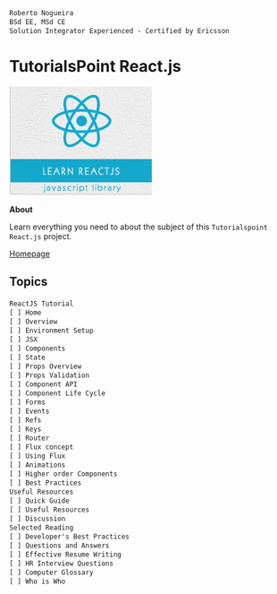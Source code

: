 ```
Roberto Nogueira  
BSd EE, MSd CE
Solution Integrator Experienced - Certified by Ericsson
```
# TutorialsPoint React.js

![tutorialspoint image](images/tutorialspoint.png)

**About**

Learn everything you need to about the subject of this `Tutorialspoint React.js` project.

[Homepage](https://www.tutorialspoint.com/reactjs/index.htm)

## Topics
```
ReactJS Tutorial
[ ] Home
[ ] Overview
[ ] Environment Setup
[ ] JSX
[ ] Components
[ ] State
[ ] Props Overview
[ ] Props Validation
[ ] Component API
[ ] Component Life Cycle
[ ] Forms
[ ] Events
[ ] Refs
[ ] Keys
[ ] Router
[ ] Flux concept
[ ] Using Flux
[ ] Animations
[ ] Higher order Components
[ ] Best Practices
Useful Resources
[ ] Quick Guide
[ ] Useful Resources
[ ] Discussion
Selected Reading
[ ] Developer's Best Practices
[ ] Questions and Answers
[ ] Effective Resume Writing
[ ] HR Interview Questions
[ ] Computer Glossary
[ ] Who is Who
```
